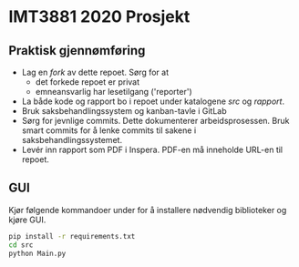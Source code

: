 # IMT3881 2020 Prosjekt

## Praktisk gjennømføring

* Lag en _fork_ av dette repoet. Sørg for at
    - det forkede repoet er privat
	- emneansvarlig har lesetilgang ('reporter')
* La både kode og rapport bo i repoet under katalogene _src_ og
  _rapport_.
* Bruk saksbehandlingssystem og kanban-tavle i GitLab
* Sørg for jevnlige commits. Dette dokumenterer arbeidsprosessen. Bruk smart commits for å lenke commits til sakene i saksbehandlingssystemet.
* Levér inn rapport som PDF i Inspera. PDF-en må inneholde URL-en
  til repoet.

## GUI
Kjør følgende kommandoer under for å installere nødvendig biblioteker og kjøre GUI.

```bash
pip install -r requirements.txt
cd src
python Main.py
```